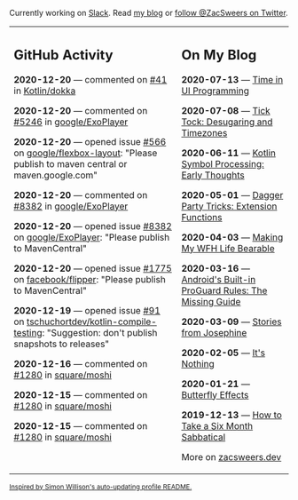Currently working on [Slack](https://slack.com/). Read [my blog](https://zacsweers.dev/) or [follow @ZacSweers on Twitter](https://twitter.com/ZacSweers).

<table><tr><td valign="top" width="60%">

## GitHub Activity
<!-- githubActivity starts -->
**2020-12-20** — commented on [#41](https://github.com/Kotlin/dokka/issues/41#issuecomment-748689331) in [Kotlin/dokka](https://api.github.com/repos/Kotlin/dokka)

**2020-12-20** — commented on [#5246](https://github.com/google/ExoPlayer/issues/5246#issuecomment-748687665) in [google/ExoPlayer](https://api.github.com/repos/google/ExoPlayer)

**2020-12-20** — opened issue [#566](https://api.github.com/repos/google/flexbox-layout/issues/566) on [google/flexbox-layout](https://api.github.com/repos/google/flexbox-layout): "Please publish to maven central or maven.google.com"

**2020-12-20** — commented on [#8382](https://github.com/google/ExoPlayer/issues/8382#issuecomment-748686347) in [google/ExoPlayer](https://api.github.com/repos/google/ExoPlayer)

**2020-12-20** — opened issue [#8382](https://api.github.com/repos/google/ExoPlayer/issues/8382) on [google/ExoPlayer](https://api.github.com/repos/google/ExoPlayer): "Please publish to MavenCentral"

**2020-12-20** — opened issue [#1775](https://api.github.com/repos/facebook/flipper/issues/1775) on [facebook/flipper](https://api.github.com/repos/facebook/flipper): "Please publish to MavenCentral"

**2020-12-19** — opened issue [#91](https://api.github.com/repos/tschuchortdev/kotlin-compile-testing/issues/91) on [tschuchortdev/kotlin-compile-testing](https://api.github.com/repos/tschuchortdev/kotlin-compile-testing): "Suggestion: don't publish snapshots to releases"

**2020-12-16** — commented on [#1280](https://github.com/square/moshi/issues/1280#issuecomment-747111808) in [square/moshi](https://api.github.com/repos/square/moshi)

**2020-12-15** — commented on [#1280](https://github.com/square/moshi/issues/1280#issuecomment-745250213) in [square/moshi](https://api.github.com/repos/square/moshi)

**2020-12-15** — commented on [#1280](https://github.com/square/moshi/issues/1280#issuecomment-745092379) in [square/moshi](https://api.github.com/repos/square/moshi)
<!-- githubActivity ends -->
</td><td valign="top" width="40%">

## On My Blog
<!-- blog starts -->
**2020-07-13** — [Time in UI Programming](https://www.zacsweers.dev/time-in-ui/)

**2020-07-08** — [Tick Tock: Desugaring and Timezones](https://www.zacsweers.dev/ticktock-desugaring-timezones/)

**2020-06-11** — [Kotlin Symbol Processing: Early Thoughts](https://www.zacsweers.dev/kotlin-symbol-processor-early-thoughts/)

**2020-05-01** — [Dagger Party Tricks: Extension Functions](https://www.zacsweers.dev/dagger-party-tricks-extension-functions/)

**2020-04-03** — [Making My WFH Life Bearable](https://www.zacsweers.dev/making-wfh-life-bearable/)

**2020-03-16** — [Android's Built-in ProGuard Rules: The Missing Guide](https://www.zacsweers.dev/android-proguard-rules/)

**2020-03-09** — [Stories from Josephine](https://www.zacsweers.dev/stories-from-josephine/)

**2020-02-05** — [It's Nothing](https://www.zacsweers.dev/its-nothing/)

**2020-01-21** — [Butterfly Effects](https://www.zacsweers.dev/butterfly-effects/)

**2019-12-13** — [How to Take a Six Month Sabbatical](https://www.zacsweers.dev/how-to-take-a-six-month-sabbatical/)
<!-- blog ends -->
More on [zacsweers.dev](https://zacsweers.dev/)
</td></tr></table>

<sub><a href="https://simonwillison.net/2020/Jul/10/self-updating-profile-readme/">Inspired by Simon Willison's auto-updating profile README.</a></sub>
